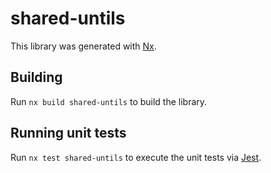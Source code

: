 # shared-untils

This library was generated with [Nx](https://nx.dev).

## Building

Run `nx build shared-untils` to build the library.

## Running unit tests

Run `nx test shared-untils` to execute the unit tests via [Jest](https://jestjs.io).
